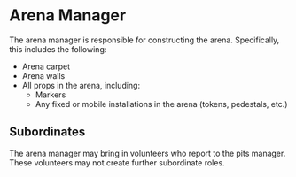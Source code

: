 # Arena Manager

The arena manager is responsible for constructing the arena.
Specifically, this includes the following:

 * Arena carpet
 * Arena walls
 * All props in the arena, including:
   * Markers
   * Any fixed or mobile installations in the arena (tokens,
     pedestals, etc.)

## Subordinates

The arena manager may bring in volunteers who report to the pits
manager.  These volunteers may not create further subordinate roles.
